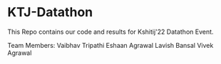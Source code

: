 # KTJ-Datathon
This Repo contains our code and results for Kshitij'22 Datathon Event.


Team Members:
Vaibhav Tripathi
Eshaan Agrawal
Lavish Bansal
Vivek Agrawal
